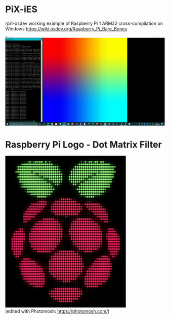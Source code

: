 # PiX-iES
rpi1-osdev working example of Raspberry Pi 1 ARM32 cross-compilation on Windows
https://wiki.osdev.org/Raspberry_Pi_Bare_Bones

![alt text](https://github.com/TheMindVirus/PiX-iES/blob/pi1-arm32/arm32.png)

# Raspberry Pi Logo - Dot Matrix Filter
![alt text](https://github.com/TheMindVirus/PiX-iES/blob/pi1-arm32/PiLogoDotMatrix.jpg) \
(edited with Photomosh: https://photomosh.com/)
